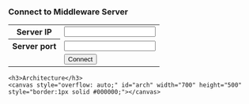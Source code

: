 <div>
    <h3>Connect to Middleware Server</h3>
    <table>
        <tr>
            <th>Server IP</th>
            <td><input name="ip" type="text"/></td>
        </tr>
        <tr>
            <th>Server port</th>
            <td><input name="port" type="text"/></td>
        </tr>
        <tr>
            <td></td>
            <td><button class="connect" onClick="connect()">Connect</button></td>
        </tr>
    </table>

    <h3>Architecture</h3>
    <canvas style="overflow: auto;" id="arch" width="700" height="500" style="border:1px solid #000000;"></canvas>
</div>
